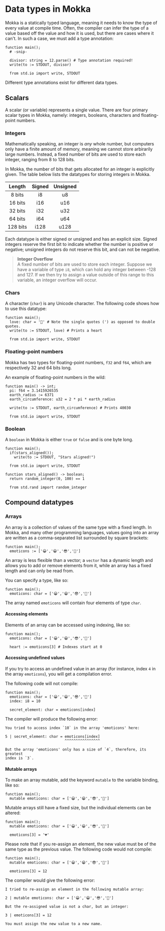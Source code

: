 Data types in Mokka
===================
Mokka is a statically typed language, meaning it needs to know the type of every value at compile time. Often, the compiler can infer the type of a value based off the value and how it is used, but there are cases where it can't. In such a case, we must add a type annotation:

```
function main();
  # -snip-

  divisor: string = 12.parse() # Type annotation required!
  write(to := STDOUT, divisor)
  
  from std.io import write, STDOUT
```

Different type annotations exist for different data types.

## Scalars
A scalar (or variable) represents a single value. There are four primary scalar types in Mokka, namely: integers, booleans, characters and floating-point numbers.

### Integers
Mathematically speaking, an integer is *any* whole number, but computers only have a finite amount of memory, meaning we cannot store arbirarily large numbers. Instead, a fixed number of bits are used to store each integer, ranging from 8 to 128 bits. 

In Mokka, the number of bits that gets allocated for an integer is explicitly given. The table below lists the datatypes for storing integers in Mokka.

|  Length  | Signed | Unsigned |
|:--------:|:------:|:--------:|
|  8 bits  |   i8   |    u8    |
|  16 bits |   i16  |    u16   |
|  32 bits |   i32  |    u32   |
|  64 bits |   i64  |    u64   |
| 128 bits |  i128  |   u128   |

Each datatype is either signed or unsigned and has an explicit size. Signed integers reserve the first bit to indicate whether the number is positive or negative; unsigned integers do not reserve this bit, and can not be negative.

> **Integer Overflow**<br/>A fixed number of bits are used to store each integer. Suppose we have a variable of type `i8`, which can hold any integer between -128 and 127. If we then try to assign a value outside of this range to this variable, an integer overflow will occur.

### Chars
A character (`char`) is any Unicode character. The following code shows how to use this datatype:

```
function main();
  love: char = '🖤' # Note the single quotes (') as opposed to double quotes.
  write(to := STDOUT, love) # Prints a heart
  
  from std.io import write, STDOUT
```

### Floating-point numbers
Mokka has two types for floating-point numbers, `f32` and `f64`, which are respectively 32 and 64 bits long.

An example of floating-point numbers in the wild:

```
function main() -> int;
  pi: f64 = 3.1415926535
  earth_radius := 6371
  earth_circumference: u32 = 2 * pi * earth_radius
  
  write(to := STDOUT, earth_circumference) # Prints 40030
  
  from std.io import write, STDOUT
```

### Boolean
A `boolean` in Mokka is either `true` or `false` and is one byte long.

```
function main();
  if(stars_aligned());
    write(to := STDOUT, "Stars aligned!")

  from std.io import write, STDOUT
  
function stars_aligned() -> boolean;
  return random_integer(0, 100) == 1

  from std.rand import random_integer
```

## Compound datatypes

### Arrays
An array is a collection of values of the same type with a fixed length. In Mokka, and many other programming languages, values going into an array are written as a comma-separated list surrounded by square brackets:

```
function main();
  emoticons := ['😀','😁','😎','💜']
```

An array is less flexible than a vector; a `vector` has a dynamic length and allows you to add or remove elements from it, while an array has a fixed length and can only be read from.

You can specify a type, like so:

```
function main();
  emoticons: char = ['😀','😁','😎','💜']
```

The array named `emoticons` will contain four elements of type `char`.

#### Accessing elements
Elements of an array can be accessed using indexing, like so:

```
function main();
  emoticons: char = ['😀','😁','😎','💜']
  
  heart := emoticons[3] # Indexes start at 0
```

#### Accessing undefined values
If you try to access an undefined value in an array (for instance, index `4` in the array `emoticons`), you will get a compilation error.

The following code will not compile:

```
function main();
  emoticons: char = ['😀','😁','😎','💜']
  index: i8 = 10
  
  secret_element: char = emoticons[index]
```

The compiler will produce the following error:

```
You tried to access index `10` in the array 'emoticons' here:

5 | secret_element: char = emoticons[index]
                           ^^^^^^^^^^^^^^^^
                           
But the array 'emoticons' only has a size of `4`, therefore, its greatest
index is `3`.
```

#### Mutable arrays
To make an array mutable, add the keyword `mutable` to the variable binding, like so:

```
function main();
  mutable emoticons: char = ['😀','😁','😎','💜']
```

Mutable arrays still have a fixed size, but the individual elements can be altered:

```
function main();
  mutable emoticons: char = ['😀','😁','😎','💜']
  
  emoticons[3] = '💔'
```

Please note that if you re-assign an element, the new value must be of the same type as the previous value. The following code would not compile:

```
function main();
  mutable emoticons: char = ['😀','😁','😎','💜']
  
  emoticons[3] = 12
```

The compiler would give the following error:

```
I tried to re-assign an element in the following mutable array:

2 | mutable emoticons: char = ['😀','😁','😎','💜']

But the re-assigned value is not a char, but an integer:

3 | emoticons[3] = 12

You must assign the new value to a new name.
```
